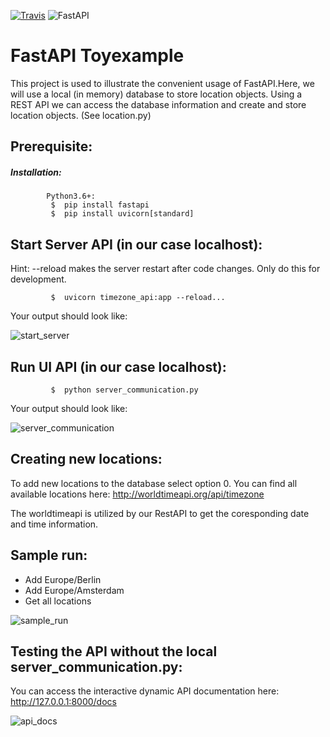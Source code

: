 [![Travis](https://img.shields.io/badge/language-Python-red.svg)]()
![FastAPI](https://img.shields.io/badge/FastAPI-005571?style=for-the-badge&logo=fastapi)


# FastAPI Toyexample
This project is used to illustrate the convenient usage of FastAPI.Here, we will use a local (in memory) database to store location objects.
Using a REST API we can access the database information and create and store location objects.
(See location.py)

## Prerequisite:
##### Installation:
```
        Python3.6+:
         $  pip install fastapi
         $  pip install uvicorn[standard]
```
     
## Start Server API (in our case localhost):
Hint: --reload makes the server restart after code changes. Only do this for development.
```
         $  uvicorn timezone_api:app --reload...
```
Your output should look like:

![start_server](https://user-images.githubusercontent.com/32487291/127780680-177ca54f-5d4d-4319-af5e-7b3fa90ab48e.png)

## Run UI API (in our case localhost):
```
         $  python server_communication.py
```
Your output should look like:

![server_communication](https://user-images.githubusercontent.com/32487291/127780664-b4bc0f68-6bed-477e-8a94-bc1b9b459e29.png)

## Creating new locations:
To add new locations to the database select option 0.
You can find all available locations here: http://worldtimeapi.org/api/timezone

The worldtimeapi is utilized by our RestAPI to get the coresponding date and time information.

## Sample run:
- Add Europe/Berlin
- Add Europe/Amsterdam
- Get all locations

![sample_run](https://user-images.githubusercontent.com/32487291/127781009-97038b49-38c8-4983-a270-52a5cd792851.png)

## Testing the API without the local server_communication.py:
You can access the interactive dynamic API documentation here: http://127.0.0.1:8000/docs

![api_docs](https://user-images.githubusercontent.com/32487291/127780858-95a73dc1-a321-4c11-976f-8470bef9628b.png)




